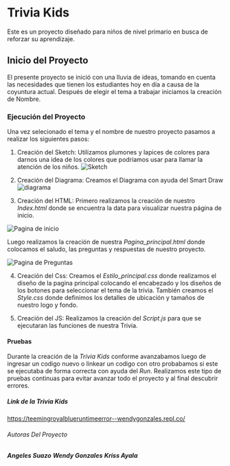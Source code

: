 # **Trivia Kids**
Este es un proyecto diseñado para niños de nivel primario en busca de reforzar su aprendizaje.
## **Inicio del Proyecto**
El presente proyecto se inició con una  lluvia de ideas, tomando en cuenta las necesidades que tienen los  estudiantes hoy en día a causa de la coyuntura actual.
Después de elegir el tema a trabajar iniciamos la creación de Nombre.
### **Ejecución del Proyecto**
Una  vez selecionado el tema y el nombre de nuestro proyecto pasamos a realizar los siguientes pasos: 
1. Creación del Sketch:
Utilizamos plumones y lapices de colores para darnos una idea de los colores que podríamos usar para llamar la atención de los niños.
![Sketch](https://ibb.co/TgqzwL8)

2. Creación del Diagrama:
Creamos el Diagrama con ayuda del Smart Draw 
![diagrama](/https://www.canva.com/design/DAEAM3X2fog/8jrcudMHRB8tJOSJBBGlaQ/view?utm_content=DAEAM3X2fog&utm_campaign=designshare&utm_medium=link&utm_source=publishsharelinkp/diagrama.jpg  )

3. Creación del HTML:
Primero realizamos la creación de nuestro *Index.html* donde se encuentra la data para visualizar nuestra página de inicio.

![Pagina de inicio](imagen.jpg)

Luego realizamos la creación de nuestra *Pagina_principal.html* donde colocamos el saludo, las preguntas y respuestas de nuestro proyecto.

![Pagina de Preguntas](/ruta/a/la/imagen.jpg)

4. Creación del Css:
Creamos el *Estilo_principal.css* donde realizamos el diseño de la pagina principal colocando el encabezado y los diseños de los botones para seleccionar el tema de la trivia.
También creamos el *Style.css* donde definimos los detalles de ubicación y tamaños de nuestro logo y fondo.


5. Creación del JS:
Realizamos la creación del  *Script.js* para que se ejecutaran las funciones de nuestra Trivia.


#### **Pruebas**
Durante la creación de la *Trivia Kids* conforme avanzabamos luego de ingresar un codigo nuevo o linkear un codigo con otro probabamos si este se ejecutaba de forma correcta con ayuda del *Run*.
Realizamos este tipo de pruebas continuas para evitar avanzar todo el proyecto y al final descubrir errores.

##### Link de la Trivia Kids
<https://teemingroyalblueruntimeerror--wendygonzales.repl.co/>

###### Autoras Del Proyecto
_**Angeles Suazo**_
_**Wendy Gonzales**_
_**Kriss Ayala**_
